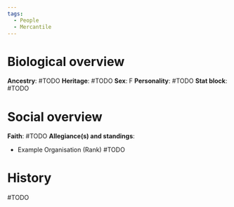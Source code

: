 ```yaml
---
tags:
  - People
  - Mercantile
---
```

# Biological overview
**Ancestry**: #TODO 
**Heritage**: #TODO 
**Sex**: F
**Personality**: #TODO 
**Stat block**: #TODO 

# Social overview
**Faith**: #TODO 
**Allegiance(s) and standings**: 
- Example Organisation (Rank) #TODO 

# History
#TODO 
